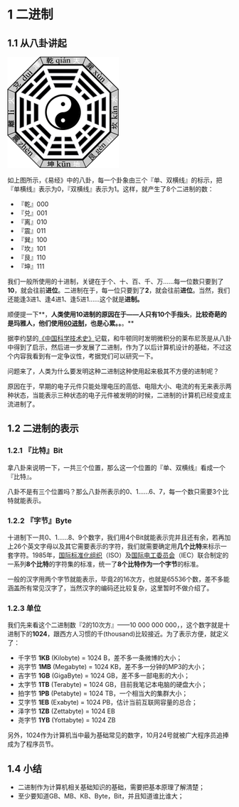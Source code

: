 # 1 二进制

## 1.1 从八卦讲起

![](/assets/八卦.png)

如上图所示，《易经》中的八卦，每一个卦象由三个『单、双横线』的标示，把『单横线』表示为0，『双横线』表示为1。这样，就产生了8个二进制的数：

* 『乾』000
* 『兑』001
* 『离』010
* 『震』011
* 『巽』100
* 『坎』101
* 『艮』110
* 『坤』111

我们一般所使用的十进制，关键在于个、十、百、千、万......每一位数只要到了**10**，就会往前**进位**。二进制在于，每一位只要到了**2**，就会往前**进位**。当然，我们还能逢3进1、逢4进1、逢5进1......这个就是**进制。**

顺便提一下**，**人类使用10进制的原因在于——人只有10个手指头**，**比较奇葩的是玛雅人，他们使用[60进制](https://zh.wikipedia.org/wiki/六十進制)，也是心累。。**。**

据李约瑟的[《中国科学技术史》](https://zh.wikipedia.org/zh-hans/中国科学技术史_%28李约瑟%29)记载，和牛顿同时发明微积分的莱布尼茨是从八卦中得到了启示，然后进一步发展了二进制，作为了以后计算机设计的基础，不过这个内容我看到有一定争议性，考据党们可以研究一下。

问题来了，人类为什么要发明这种二进制这种使用起来极其不方便的进制呢？

原因在于，早期的电子元件只能处理电压的高低、电阻大小、电流的有无来表示两种状态，当能表示三种状态的电子元件被发明的时候，二进制的计算机已经变成主流进制了。

## 1.2 二进制的表示

### 1.2.1 『比特』Bit

拿八卦来说明一下，一共三个位置，那么这一个位置的『单、双横线』看成一个『比特』。

八卦不是有三个位置吗？那么八卦所表示的0、1......6、7，每一个数只需要3个比特就能表示。

### 1.2.2 『字节』Byte

十进制下一共0、1......8、9个数字，我们用4个Bit就能表示完并且还有余，若再加上26个英文字母以及其它需要表示的字符，我们就需要确定用**几个比特**来标示一套字符。1985年，[国际标准化组织](https://zh.wikipedia.org/wiki/國際標準化組織)（ISO）及[国际电工委员会](https://zh.wikipedia.org/wiki/国际电工委员会)（IEC）联合制定的一系列**8个比特**的字符集的标准，统一了**8个比特作为一个字节**的标准。

一般的汉字用两个字节就能表示，毕竟2的16次方，也就是65536个数，差不多能涵盖所有常见汉字了，当然汉字的编码还比较复杂，这里暂时不做介绍了。

### 1.2.3 单位

我们先来看这个二进制数『2的10次方』——10 000 000 000，，这个数字就是十进制下的**1024**，跟西方人习惯的千\(thousand\)比较接近。为了表示方便，就定义了：

* 千字节 **1KB** \(Kilobyte\) = 1024 B，差不多一条微博的大小；
* 兆字节 **1MB** \(Megabyte\) = 1024 KB，差不多一分钟的MP3的大小；
* 吉字节 **1GB** \(GigaByte\) = 1024 GB，差不多一部电影的大小；
* 太字节 **1TB** \(Terabyte\) = 1024 GB，目前我笔记本电脑的硬盘大小；
* 拍字节 **1PB** \(Petabyte\) = 1024 TB，一个相当大的集群大小；
* 艾字节 **1EB** \(Exabyte\) = 1024 PB，估计当前互联网容量的总合；
* 泽字节 **1ZB** \(Zettabyte\) = 1024 EB
* 尧字节 **1YB** \(Yottabyte\) = 1024 ZB

另外，1024作为计算机当中最为基础常见的数字，10月24号就被广大程序员追捧成为了程序员节。

## 1.4 小结

* 二进制作为计算机相关基础知识的基础，需要把基本原理了解清楚；
* 至少要知道GB、MB、KB、Byte，Bit，并且知道谁比谁大；



